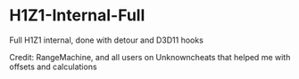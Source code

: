 # H1Z1-Internal-Full
Full H1Z1 internal, done with detour and D3D11 hooks


Credit: RangeMachine, and all users on Unknowncheats that helped me with offsets and calculations
